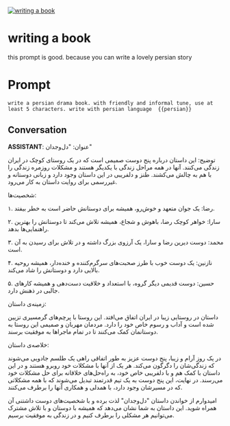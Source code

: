 
[![writing a book](https://flow-prompt-covers.s3.us-west-1.amazonaws.com/icon/Abstract/i1.png)]()
# writing a book 
this prompt is good. because you can write a lovely persian story

# Prompt

```
write a persian drama book. with friendly and informal tune, use at least 5 characters. write with persian language  {{persian}}
```

## Conversation

**ASSISTANT**: عنوان: "دل‌وجدان"



توضیح: این داستان درباره پنج دوست صمیمی است که در یک روستای کوچک در ایران زندگی می‌کنند. آنها در همه مراحل زندگی با یکدیگر هستند و مشکلات روزمره زندگی را با هم به چالش می‌کشند. طنز و دلفریبی در این داستان وجود دارد و زبانی دوستانه و غیررسمی برای روایت داستان به کار می‌رود.



شخصیت‌ها:



۱. رضا: یک جوان متعهد و خوش‌رو، همیشه برای دوستانش حاضر است به خطر بیفتد.



۲. سارا: خواهر کوچک رضا، باهوش و شجاع، همیشه تلاش می‌کند تا دوستانش را بهترین راهنمایی‌ها بدهد.



۳. محمد: دوست دیرین رضا و سارا، یک آرزوی بزرگ داشته و در تلاش برای رسیدن به آن است.



۴. نازنین: یک دوست خوب با طرز صحبت‌های سرگرم‌کننده و خنده‌دار، همیشه روحیه بالایی دارد و دوستانش را شاد می‌کند.



۵. حسین: دوست قدیمی دیگر گروه، با استعداد و خلاقیت دست‌دهی و همیشه کارهای جالبی در ذهنش دارد.



زمینه‌ی داستان:

داستان در روستایی زیبا در ایران اتفاق می‌افتد. این روستا با پرچم‌های گرمسیری تزیین شده است و آداب و رسوم خاص خود را دارد. مردمان مهربان و صمیمی این روستا به دوستانمان کمک می‌کنند تا در تمام ماجراها به موفقیت برسند.



خلاصه‌ی داستان:

در یک روز آرام و زیبا، پنج دوست عزیز به طور اتفاقی راهی یک طلسم جادویی می‌شوند که زندگی‌شان را دگرگون می‌کند. هر یک از آنها با مشکلات خود روبرو هستند و در این داستان با کمک هم و با دلفریبی خاص خود، به راه‌حل‌های خلاقانه برای حل مشکلات خود می‌رسند. در نهایت، این پنج دوست به یک تیم قدرتمند تبدیل می‌شوند که با همه مشکلاتی که در مسیرشان وجود دارد، با همدلی و همکاری آنها را برطرف می‌کنند.



امیدوارم از خواندن داستان "دل‌وجدان" لذت برده و با شخصیت‌های دوست داشتنی آن همراه شوید. این داستان به شما نشان می‌دهد که همیشه با دوستان و با تلاش مشترک می‌توانیم هر مشکلی را برطرف کنیم و در زندگی به موفقیت برسیم.


